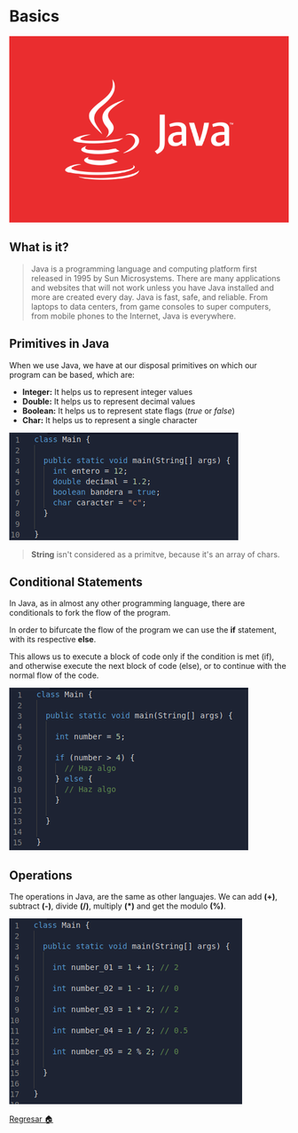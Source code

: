 # Basics

![](../../../Img/j_03.png)

## What is it?
> Java is a programming language and computing platform first released in 1995 by Sun Microsystems. There are many applications and websites that will not work unless you have Java installed and more are created every day. Java is fast, safe, and reliable. From laptops to data centers, from game consoles to super computers, from mobile phones to the Internet, Java is everywhere.

## Primitives in Java
When we use Java, we have at our disposal primitives on which our program can be based, which are:
+ **Integer:** It helps us to represent integer values
+ **Double:** It helps us to represent decimal values
+ **Boolean:** It helps us to represent state flags (*true* or *false*)
+ **Char:** It helps us to represent a single character

![](../../../Img/j_02.png)

> **String** isn't considered as a primitve, because it's an array of chars.

## Conditional Statements

In Java, as in almost any other programming language, there are conditionals to fork the flow of the program.

In order to bifurcate the flow of the program we can use the **if** statement, with its respective **else**.

This allows us to execute a block of code only if the condition is met (if), and otherwise execute the next block of code (else), or to continue with the normal flow of the code.

![](../../../Img/j_05.png)

## Operations

The operations in Java, are the same as other languajes. We can add **(+)**, subtract **(-)**, divide **(/)**, multiply **(*)** and get the modulo **(%)**.

![](../../../Img/j_06.png)

[Regresar 🏠](./README.md)
